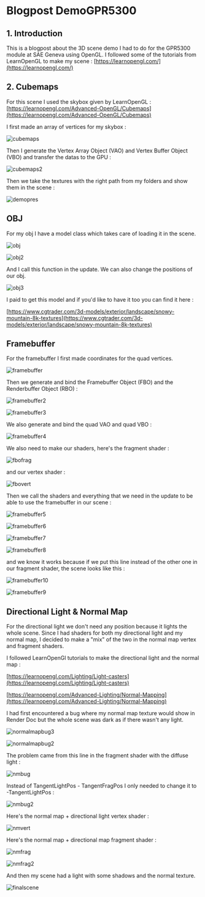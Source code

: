 # Blogpost DemoGPR5300

## 1. Introduction

This is a blogpost about the 3D scene demo I had to do for the GPR5300 module at SAE Geneva using OpenGL. I followed some of the tutorials from LearnOpenGL to make my scene :
[https://learnopengl.com/](https://learnopengl.com/)

## 2. Cubemaps

For this scene I used the skybox given by LearnOpenGL : [https://learnopengl.com/Advanced-OpenGL/Cubemaps](https://learnopengl.com/Advanced-OpenGL/Cubemaps)

I first made an array of vertices for my skybox :

![cubemaps](https://user-images.githubusercontent.com/55788730/127165665-f3672916-a048-486a-a71c-85ee933f4702.PNG)

Then I generate the Vertex Array Object (VAO) and Vertex Buffer Object (VBO) and transfer the datas to the GPU :

![cubemaps2](https://user-images.githubusercontent.com/55788730/127166041-5863f82c-e20a-4a3e-a21b-a86e9db6ee66.PNG)

Then we take the textures with the right path from my folders and show them in the scene :

![demopres](https://user-images.githubusercontent.com/55788730/127166287-f5eb115e-4598-4b8c-af98-df3f065aabba.PNG)

## OBJ

For my obj I have a model class which takes care of loading it in the scene. 

![obj](https://user-images.githubusercontent.com/55788730/127166729-5218e524-3838-4941-a140-e74213628bc9.PNG)

![obj2](https://user-images.githubusercontent.com/55788730/127167284-064bb5bc-3b5c-4245-ad6e-997510bb3267.PNG)

And I call this function in the update. We can also change the positions of our obj.

![obj3](https://user-images.githubusercontent.com/55788730/127167364-f6d121c2-ee21-41af-a8cd-be30d4de6a87.PNG)

I paid to get this model and if you'd like to have it too you can find it here : 

[https://www.cgtrader.com/3d-models/exterior/landscape/snowy-mountain-8k-textures](https://www.cgtrader.com/3d-models/exterior/landscape/snowy-mountain-8k-textures)

## Framebuffer

For the framebuffer I first made coordinates for the quad vertices.

![framebuffer](https://user-images.githubusercontent.com/55788730/127167669-6c90e96f-8c76-40e5-a00f-b329d2b1a3d5.PNG)

Then we generate and bind the Framebuffer Object (FBO) and the Renderbuffer Object (RBO) : 

![framebuffer2](https://user-images.githubusercontent.com/55788730/127168038-ebc95068-072b-4fb7-bac3-d16a2390d807.PNG)

![framebuffer3](https://user-images.githubusercontent.com/55788730/127168083-f69fc369-f605-42e6-8688-b42c40e7473e.PNG)

We also generate and bind the quad VAO and quad VBO :

![framebuffer4](https://user-images.githubusercontent.com/55788730/127168260-65c68695-520e-420d-85bb-31a1285f1ce1.PNG)

We also need to make our shaders, here's the fragment shader :

![fbofrag](https://user-images.githubusercontent.com/55788730/127169511-0d51021f-118c-45ad-8d6b-f23b3318f6e9.PNG)

and our vertex shader :

![fbovert](https://user-images.githubusercontent.com/55788730/127169667-c2d9a145-e239-491e-8838-f6e970f36902.PNG)

Then we call the shaders and everything that we need in the update to be able to use the framebuffer in our scene :

![framebuffer5](https://user-images.githubusercontent.com/55788730/127168979-ecf77f4c-d53b-48bd-b26a-24cac177bb3a.PNG)

![framebuffer6](https://user-images.githubusercontent.com/55788730/127169009-e32d43da-4239-49a1-aca6-212bb22bef20.PNG)

![framebuffer7](https://user-images.githubusercontent.com/55788730/127169057-6a2db74b-6a21-44b6-abc5-b74edee9adc6.PNG)

![framebuffer8](https://user-images.githubusercontent.com/55788730/127169107-ca97fc70-460b-4d5d-a779-c791fccb3182.PNG)

and we know it works because if we put this line instead of the other one in our fragment shader, the scene looks like this :

![framebuffer10](https://user-images.githubusercontent.com/55788730/127169957-5715cd0d-d982-484b-8ddd-a49dafb6f0c7.PNG)

![framebuffer9](https://user-images.githubusercontent.com/55788730/127170043-cd059b1c-b184-4161-9c0b-360cd31e8f2c.PNG)


## Directional Light & Normal Map

For the directional light we don't need any position because it lights the whole scene. Since I had shaders for both my directional light and my normal map, I decided to make a "mix" of the two in the normal map vertex and fragment shaders.

I followed LearnOpenGl tutorials to make the directional light and the normal map :

[https://learnopengl.com/Lighting/Light-casters](https://learnopengl.com/Lighting/Light-casters)

[https://learnopengl.com/Advanced-Lighting/Normal-Mapping](https://learnopengl.com/Advanced-Lighting/Normal-Mapping)

I had first encountered a bug where my normal map texture would show in Render Doc but the whole scene was dark as if there wasn't any light.

![normalmapbug3](https://user-images.githubusercontent.com/55788730/127172126-7524817f-8df8-46b6-b637-12f8f3cbff38.PNG)

![normalmapbug2](https://user-images.githubusercontent.com/55788730/127171176-2f9cf409-9e89-4ead-929b-34ac3dee6df0.PNG)

The problem came from this line in the fragment shader with the diffuse light : 

![nmbug](https://user-images.githubusercontent.com/55788730/127171763-6a881cd5-d717-4a35-bbde-179147c37a8a.PNG)

Instead of TangentLightPos - TangentFragPos I only needed to change it to -TangentLightPos :

![nmbug2](https://user-images.githubusercontent.com/55788730/127172036-f75d923e-124e-4dc9-b038-ea7d3bb53830.PNG)

Here's the normal map + directional light vertex shader : 

![nmvert](https://user-images.githubusercontent.com/55788730/127173079-46d547b1-a699-4a2a-ac7f-99372130b40b.PNG)

Here's the normal map + directional map fragment shader :

![nmfrag](https://user-images.githubusercontent.com/55788730/127173221-f12cf465-52cc-4a82-befb-dfe2d87e512b.PNG)

![nmfrag2](https://user-images.githubusercontent.com/55788730/127173258-89177f25-08f4-41d9-ace9-2e1d4fe72d33.PNG)

And then my scene had a light with some shadows and the normal texture.

![finalscene](https://user-images.githubusercontent.com/55788730/127172668-dd96b5cb-3110-468e-a279-0f2da8bb3e84.PNG)













